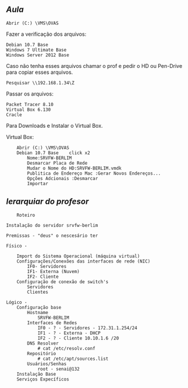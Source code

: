 ## *Aula*

	Abrir (C:) \VMS\OVAS
Fazer a verificação dos arquivos:             
```
Debian 10.7 Base
Windows 7 Ultimate Base
Windows Server 2012 Base
```              
Caso não tenha esses arquivos chamar o prof e pedir o HD ou Pen-Drive para copiar esses arquivos.                  

	Pesquisar \\192.168.1.34\Z 
Passar os arquivos:
```
Packet Tracer 8.10
Virtual Box 6.130 
Cracle
```
Para Downloads e Instalar o Virtual Box.              

Virtual Box:
```
	Abrir (C:) \VMS\OVAS
	Debian 10.7 Base	click x2
		Nome:SRVFW-BERLIM 
		Desmarcar Placa de Rede 
		Mudar o Nome do HD:SRVFW-BERLIM.vmdk
		Publitica de Endereço Mac :Gerar Novos Endereços...
		Opções Adcionais :Desmarcar 
		Importar
```

## *Ierarquiar do profesor*

``` 
	Roteiro

Instalação do servidor srvfw-berlim

Premissas - "deus" o nescesário ter

Físico - 

	Import do Sistema Operacional (máquina virtual)
	Configurações/Conexões das interfaces de rede (NIC)
		IF0- Servidores
		IF1- Externa (Nuvem)
		IF2- Cliente
	Configuração de conexão de switch's
		Servidores
		Clientes

Lógico - 
	Configuração base
		Hostname
			SRVFW-BERLIM
		Interfaces de Redes
			IF0 - ? - Servidores - 172.31.1.254/24
			IF1 - ? - Externa - DHCP
			IF2 - ? - Cliente 10.10.1.6 /20
		DNS Resolver
			# cat /etc/resolv.conf
		Repositório
			# cat /etc/apt/sources.list
		Usuários/Senhas
			root - senai@132
	Instalação Base
	Serviços Expecíficos

```
